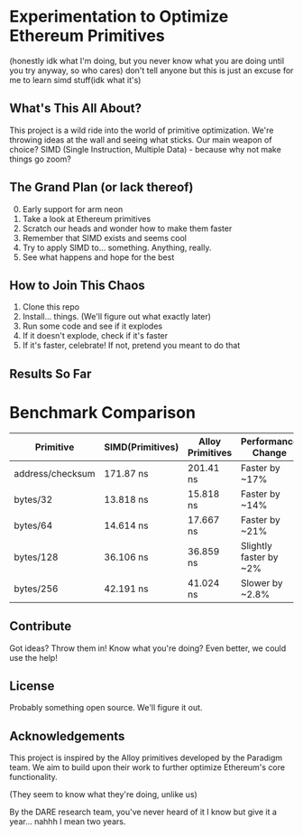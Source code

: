 # Experimentation to Optimize Ethereum Primitives

(honestly idk what I'm doing, but you never know what you are doing until you try anyway, so who cares)
don't tell anyone but this is just an excuse for me to learn simd stuff(idk what it's)

## What's This All About?

This project is a wild ride into the world of primitive optimization. We're throwing ideas at the wall and seeing what sticks. Our main weapon of choice? SIMD (Single Instruction, Multiple Data) - because why not make things go zoom?

## The Grand Plan (or lack thereof)
0. Early support for arm neon
1. Take a look at Ethereum primitives
2. Scratch our heads and wonder how to make them faster
3. Remember that SIMD exists and seems cool
4. Try to apply SIMD to... something. Anything, really.
5. See what happens and hope for the best


## How to Join This Chaos

1. Clone this repo
2. Install... things. (We'll figure out what exactly later)
3. Run some code and see if it explodes
4. If it doesn't explode, check if it's faster
5. If it's faster, celebrate! If not, pretend you meant to do that

## Results So Far
# Benchmark Comparison

| Primitive | SIMD(Primitives) | Alloy Primitives | Performance Change |
|-----------|-----------|--------------|--------------------|
| address/checksum | 171.87 ns | 201.41 ns | Faster by ~17% |
| bytes/32 | 13.818 ns | 15.818 ns | Faster by ~14% |
| bytes/64 | 14.614 ns | 17.667 ns | Faster by ~21% |
| bytes/128 | 36.106 ns | 36.859 ns | Slightly faster by ~2% |
| bytes/256 | 42.191 ns | 41.024 ns | Slower by ~2.8% |


## Contribute

Got ideas? Throw them in! 
Know what you're doing? Even better, we could use the help!

## License

Probably something open source. We'll figure it out.

## Acknowledgements

This project is inspired by the Alloy primitives developed by the Paradigm team. We aim to build upon their work to further optimize Ethereum's core functionality.

(They seem to know what they're doing, unlike us)

By the DARE research team, you've never heard of it I know but give it a year... nahhh I mean two years.